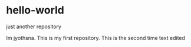 # hello-world
just another repository


Im jyothsna. This is my first repository.
This is the second time text edited
